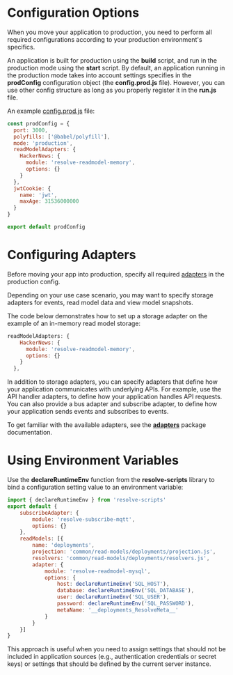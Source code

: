 # Configuration Options

When you move your application to production, you need to perform all required configurations according to your production environment's specifics. 

An application is built for production using the **build** script, and run in the production mode using the **start** script. By default, an application running in the production mode takes into account settings specifies in the **prodConfig** configuration object (the **config.prod.js** file). However, you can use other config structure as long as you properly register it in the **run.js** file. 

An example [config.prod.js](../examples/hacker-news/config.prod.js) file:

<!-- prettier-ignore-start -->
[embedmd]:# (../examples/hacker-news/config.prod.js /^/ /\n$/)
```js
const prodConfig = {
  port: 3000,
  polyfills: ['@babel/polyfill'],
  mode: 'production',
  readModelAdapters: {
    HackerNews: {
      module: 'resolve-readmodel-memory',
      options: {}
    }
  },
  jwtCookie: {
    name: 'jwt',
    maxAge: 31536000000
  }
}

export default prodConfig
```
<!-- prettier-ignore-end -->





# Configuring Adapters

Before moving your app into production, specify all required [adapters](dvanced-techniques.md#adapters) in the production config. 

Depending on your use case scenario, you may want to specify storage adapters for events, read model data and view model snapshots.

The code below demonstrates how to set up a storage adapter on the example of an in-memory read model storage: 

<!-- prettier-ignore-start -->
[embedmd]:# (../examples/hacker-news/config.prod.js /readModelAdapters/ /\},/)
```js
readModelAdapters: {
    HackerNews: {
      module: 'resolve-readmodel-memory',
      options: {}
    }
  },
```
<!-- prettier-ignore-end -->

In addition to storage adapters, you can specify adapters that define how your application communicates with underlying APIs. For example, use the API handler adapters, to define how your application handles API requests. You can also provide a bus adapter and subscribe adapter, to define how your application sends events and subscribes to events.


To get familiar with the available adapters, see the **[adapters](https://github.com/reimagined/resolve/tree/master/packages/adapters)** package documentation.



# Using Environment Variables

Use the **declareRuntimeEnv** function from the **resolve-scripts** library to bind a configuration setting value to an environment variable:

``` js
import { declareRuntimeEnv } from 'resolve-scripts'
export default {
    subscribeAdapter: {
        module: 'resolve-subscribe-mqtt',
        options: {}
    },
    readModels: [{
        name: 'deployments',
        projection: 'common/read-models/deployments/projection.js',
        resolvers: 'common/read-models/deployments/resolvers.js',
        adapter: {
            module: 'resolve-readmodel-mysql',
            options: {
                host: declareRuntimeEnv('SQL_HOST'),
                database: declareRuntimeEnv('SQL_DATABASE'),
                user: declareRuntimeEnv('SQL_USER'),
                password: declareRuntimeEnv('SQL_PASSWORD'),
                metaName: '__deployments_ResolveMeta__'
            }
        }
    }]
}
```
This approach is useful when you need to assign settings that should not be included in application sources (e.g., authentication credentials or secret keys) or settings that should be defined by the current server instance.






